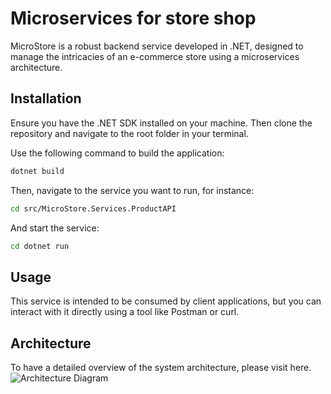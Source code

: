 # Microservices for store shop

MicroStore is a robust backend service developed in .NET, designed to manage the intricacies of an e-commerce store using a microservices architecture.

## Installation

Ensure you have the .NET SDK installed on your machine. Then clone the repository and navigate to the root folder in your terminal.

Use the following command to build the application:

```bash
dotnet build
```

Then, navigate to the service you want to run, for instance:

```bash
cd src/MicroStore.Services.ProductAPI
```

And start the service:


```bash
cd dotnet run
```

## Usage
This service is intended to be consumed by client applications, but you can interact with it directly using a tool like Postman or curl.

## Architecture
To have a detailed overview of the system architecture, please visit here.
![Architecture Diagram]([https://raw.githubusercontent.com/username/repository/master/diagram.png](https://github.com/angeltemelko/Microservice-Store/blob/main/Microservice%20Architechture.drawio%20(1).png)https://github.com/angeltemelko/Microservice-Store/blob/main/Microservice%20Architechture.drawio%20(1).png)



